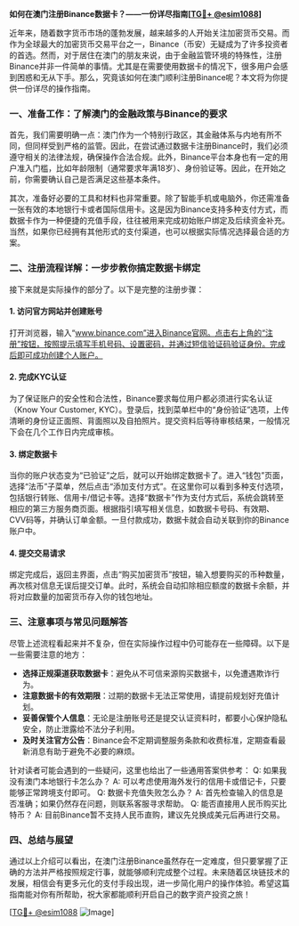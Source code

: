 **如何在澳门注册Binance数据卡？——一份详尽指南[[TG💪+ @esim1088](https://t.me/s/esim1088)]**

近年来，随着数字货币市场的蓬勃发展，越来越多的人开始关注加密货币交易。而作为全球最大的加密货币交易平台之一，Binance（币安）无疑成为了许多投资者的首选。然而，对于居住在澳门的朋友来说，由于金融监管环境的特殊性，注册Binance并非一件简单的事情。尤其是在需要使用数据卡的情况下，很多用户会感到困惑和无从下手。那么，究竟该如何在澳门顺利注册Binance呢？本文将为你提供一份详尽的操作指南。

### 一、准备工作：了解澳门的金融政策与Binance的要求

首先，我们需要明确一点：澳门作为一个特别行政区，其金融体系与内地有所不同，但同样受到严格的监管。因此，在尝试通过数据卡注册Binance时，我们必须遵守相关的法律法规，确保操作合法合规。此外，Binance平台本身也有一定的用户准入门槛，比如年龄限制（通常要求年满18岁）、身份验证等。因此，在开始之前，你需要确认自己是否满足这些基本条件。

其次，准备好必要的工具和材料也非常重要。除了智能手机或电脑外，你还需准备一张有效的本地银行卡或者国际信用卡。这是因为Binance支持多种支付方式，而数据卡作为一种便捷的充值手段，往往被用来完成初始账户绑定及后续资金补充。当然，如果你已经拥有其他形式的支付渠道，也可以根据实际情况选择最合适的方案。

### 二、注册流程详解：一步步教你搞定数据卡绑定

接下来就是实际操作的部分了。以下是完整的注册步骤：

#### 1. 访问官方网站并创建账号
打开浏览器，输入“www.binance.com”进入Binance官网。点击右上角的“注册”按钮，按照提示填写手机号码、设置密码，并通过短信验证码验证身份。完成后即可成功创建个人账户。

#### 2. 完成KYC认证
为了保证账户的安全性和合法性，Binance要求每位用户都必须进行实名认证（Know Your Customer, KYC）。登录后，找到菜单栏中的“身份验证”选项，上传清晰的身份证正面照、背面照以及自拍照片。提交资料后等待审核结果，一般情况下会在几个工作日内完成审核。

#### 3. 绑定数据卡
当你的账户状态变为“已验证”之后，就可以开始绑定数据卡了。进入“钱包”页面，选择“法币”子菜单，然后点击“添加支付方式”。在这里你可以看到多种支付选项，包括银行转账、信用卡/借记卡等。选择“数据卡”作为支付方式后，系统会跳转至相应的第三方服务商页面。根据指引填写相关信息，如数据卡号码、有效期、CVV码等，并确认订单金额。一旦付款成功，数据卡就会自动关联到你的Binance账户中。

#### 4. 提交交易请求
绑定完成后，返回主界面，点击“购买加密货币”按钮，输入想要购买的币种数量，再次核对信息无误后提交订单。此时，系统会自动扣除相应额度的数据卡余额，并将对应数量的加密货币存入你的钱包地址。

### 三、注意事项与常见问题解答

尽管上述流程看起来并不复杂，但在实际操作过程中仍可能存在一些障碍。以下是一些需要注意的地方：

- **选择正规渠道获取数据卡**：避免从不可信来源购买数据卡，以免遭遇欺诈行为。
- **注意数据卡的有效期限**：过期的数据卡无法正常使用，请提前规划好充值计划。
- **妥善保管个人信息**：无论是注册账号还是提交认证资料时，都要小心保护隐私安全，防止泄露给不法分子利用。
- **及时关注官方公告**：Binance会不定期调整服务条款和收费标准，定期查看最新消息有助于避免不必要的麻烦。

针对读者可能会遇到的一些疑问，这里也给出了一些通用答案供参考：
Q: 如果我没有澳门本地银行卡怎么办？
A: 可以考虑使用海外发行的信用卡或借记卡，只要能够正常跨境支付即可。
Q: 数据卡充值失败怎么办？
A: 首先检查输入的信息是否准确；如果仍然存在问题，则联系客服寻求帮助。
Q: 能否直接用人民币购买比特币？
A: 目前Binance暂不支持人民币直购，建议先兑换成美元后再进行交易。

### 四、总结与展望

通过以上介绍可以看出，在澳门注册Binance虽然存在一定难度，但只要掌握了正确的方法并严格按照规定行事，就能够顺利完成整个过程。未来随着区块链技术的发展，相信会有更多元化的支付手段出现，进一步简化用户的操作体验。希望这篇指南能对你有所帮助，祝大家都能顺利开启自己的数字资产投资之旅！

[[TG💪+ @esim1088](https://t.me/s/esim1088) ![Image](https://i.postimg.cc/4NQfJmqS/Snipaste-2025-05-13-00-14-12.png)]